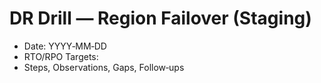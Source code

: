 # DR Drill — Region Failover (Staging)
- Date: YYYY‑MM‑DD
- RTO/RPO Targets: <values>
- Steps, Observations, Gaps, Follow‑ups
